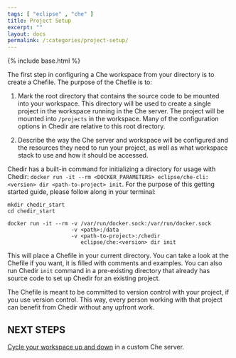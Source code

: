```yaml
---
tags: [ "eclipse" , "che" ]
title: Project Setup
excerpt: ""
layout: docs
permalink: /:categories/project-setup/
---
```

{% include base.html %}

The first step in configuring a Che workspace from your directory is to create a Chefile. The purpose of the Chefile is to:
1. Mark the root directory that contains the source code to be mounted into your workspace. This directory will be used to create a single project in the workspace running in the Che server. The project will be mounted into `/projects` in the workspace. Many of the configuration options in Chedir are relative to this root directory.

2. Describe the way the Che server and workspace will be configured and the resources they need to run your project, as well as what workspace stack to use and how it should be accessed.

Chedir has a built-in command for initializing a directory for usage with Chedir: `docker run -it --rm <DOCKER_PARAMETERS> eclipse/che-cli:<version> dir <path-to-project> init`. For the purpose of this getting started guide, please follow along in your terminal:
```shell  
mkdir chedir_start
cd chedir_start

docker run -it --rm -v /var/run/docker.sock:/var/run/docker.sock
                    -v <path>:/data
                    -v <path-to-project>:/chedir
                       eclipse/che:<version> dir init
```

This will place a Chefile in your current directory. You can take a look at the Chefile if you want, it is filled with comments and examples. You can also run Chedir `init` command in a pre-existing directory that already has source code to set up Chedir for an existing project.

The Chefile is meant to be committed to version control with your project, if you use version control. This way, every person working with that project can benefit from Chedir without any upfront work.


## NEXT STEPS
[Cycle your workspace up and down]({{base}}/docs/chedir/up-and-down/index.html) in a custom Che server.

